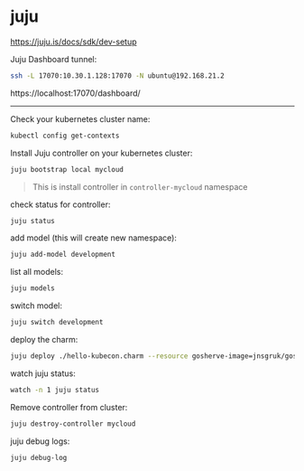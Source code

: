 # juju

https://juju.is/docs/sdk/dev-setup

Juju Dashboard tunnel:
```bash
ssh -L 17070:10.30.1.128:17070 -N ubuntu@192.168.21.2
```

https://localhost:17070/dashboard/

---

Check your kubernetes cluster name:
```bash
kubectl config get-contexts
```

Install Juju controller on your kubernetes cluster:
```bash
juju bootstrap local mycloud
```
> This is install controller in `controller-mycloud` namespace

check status for controller:
```bash
juju status
```

add model (this will create new namespace):
```bash
juju add-model development
```

list all models:
```bash
juju models
```

switch model:
```bash
juju switch development
```

deploy the charm:
```bash
juju deploy ./hello-kubecon.charm --resource gosherve-image=jnsgruk/gosherve
```

watch juju status:
```bash
watch -n 1 juju status
```


Remove controller from cluster:
```bash
juju destroy-controller mycloud
```

juju debug logs:
```bash
juju debug-log
```


